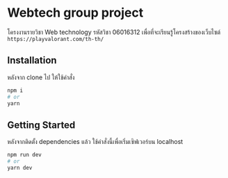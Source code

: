 # Webtech group project

โครงงานรายวิชา Web technology รหัสวิชา 06016312
เพื่อที่จะเรียนรู้โครงสร้างของเว็บไซต์ ```https://playvalorant.com/th-th/```

## Installation

หลังจาก clone ไป ให้ใช้คำสั่ง

```bash
npm i
# or
yarn
```

## Getting Started

หลังจากติดตั้ง dependencies แล้ว ใช้คำสั่งนี้เพื่อเริ่มเซิฟเวอร์บน localhost

```bash
npm run dev
# or
yarn dev
```
